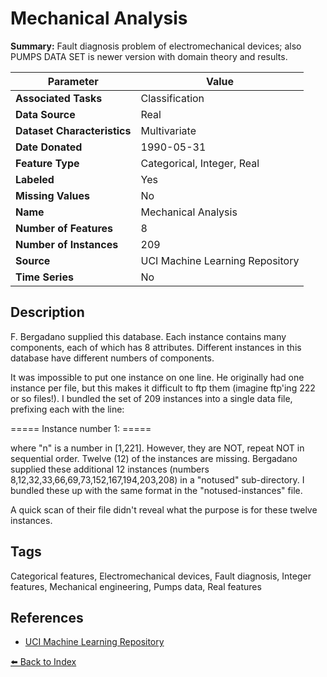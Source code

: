 # Mechanical Analysis

**Summary:** Fault diagnosis problem of electromechanical devices; also PUMPS DATA SET is newer version with domain theory and results.

| Parameter | Value |
| --- | --- |
| **Associated Tasks** | Classification |
| **Data Source** | Real |
| **Dataset Characteristics** | Multivariate |
| **Date Donated** | 1990-05-31 |
| **Feature Type** | Categorical, Integer, Real |
| **Labeled** | Yes |
| **Missing Values** | No |
| **Name** | Mechanical Analysis |
| **Number of Features** | 8 |
| **Number of Instances** | 209 |
| **Source** | UCI Machine Learning Repository |
| **Time Series** | No |

## Description

F. Bergadano supplied this database. Each instance contains many components, each of which has 8 attributes. Different instances in this database have different numbers of components.

It was impossible to put one instance on one line. He originally had one instance per file, but this makes it difficult to ftp them (imagine ftp'ing 222 or so files!). I bundled the set of 209 instances into a single data file, prefixing each with the line:

===== Instance number 1: =====

where "n" is a number in [1,221]. However, they are NOT, repeat NOT in sequential order. Twelve (12) of the instances are missing. Bergadano supplied these additional 12 instances (numbers 8,12,32,33,66,69,73,152,167,194,203,208) in a "notused" sub-directory. I bundled these up with the same format in the "notused-instances" file.

A quick scan of their file didn't reveal what the purpose is for these twelve instances.

## Tags

Categorical features, Electromechanical devices, Fault diagnosis, Integer features, Mechanical engineering, Pumps data, Real features

## References

- [UCI Machine Learning Repository](https://archive.ics.uci.edu/dataset/64/mechanical+analysis)

[⬅️ Back to Index](../README.md)
